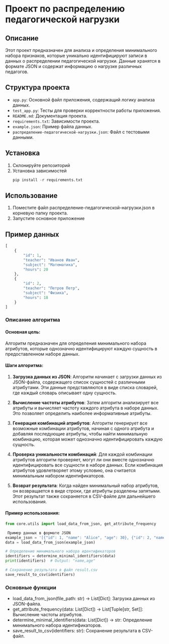 # Проект по распределению педагогической нагрузки

## Описание

Этот проект предназначен для анализа и определения минимального набора признаков, которые уникально идентифицируют записи в данных о распределении педагогической нагрузки. Данные хранятся в формате JSON и содержат информацию о нагрузке различных педагогов.

## Структура проекта

- `app.py`: Основной файл приложения, содержащий логику анализа данных.
- `test_app.py`: Тесты для проверки корректности работы приложения.
- `README.md`: Документация проекта.
- `requirements.txt`: Зависимости проекта.
- `example.json`: Пример файла данных.
- `распределение-педагогической-нагрузки.json`: Файл с тестовыми данными.

## Установка

1. Склонируйте репозиторий
2. Установка зависимостей
   ``` python
   pip install -r requirements.txt
   ```
## Использование
1. Поместите файл распределение-педагогической-нагрузки.json в корневую папку проекта.
2. Запустите основное приложение

## Пример данных
``` python
[
    {
        "id": 1,
        "teacher": "Иванов Иван",
        "subject": "Математика",
        "hours": 20
    },
    {
        "id": 2,
        "teacher": "Петров Петр",
        "subject": "Физика",
        "hours": 18
    }
]

```
### Описание алгоритма

#### Основная цель:
Алгоритм предназначен для определения минимального набора атрибутов, которые однозначно идентифицируют каждую сущность в предоставленном наборе данных.

#### Шаги алгоритма:

1. **Загрузка данных из JSON**:
   Алгоритм начинает с загрузки данных из JSON-файла, содержащего список сущностей с различными атрибутами. Эти данные представляются в виде списка словарей, где каждый словарь описывает одну сущность.

2. **Вычисление частоты атрибутов**:
   Затем алгоритм анализирует все атрибуты и вычисляет частоту каждого атрибута в наборе данных. Это позволяет определить наиболее информативные атрибуты.

3. **Генерация комбинаций атрибутов**:
   Алгоритм генерирует все возможные комбинации атрибутов, начиная с одного атрибута и добавляя последующие атрибуты, чтобы найти минимальную комбинацию, которая может однозначно идентифицировать каждую сущность.

4. **Проверка уникальности комбинаций**:
   Для каждой комбинации атрибутов алгоритм проверяет, могут ли они вместе однозначно идентифицировать все сущности в наборе данных. Если комбинация атрибутов удовлетворяет этому условию, она считается минимальным набором идентификаторов.

5. **Возврат результата**:
   Когда найден минимальный набор атрибутов, он возвращается в виде строки, где атрибуты разделены запятыми. Этот результат также сохраняется в CSV-файле для дальнейшего использования.

#### Пример использования:
```python
from core.utils import load_data_from_json, get_attribute_frequency

 Пример данных в формате JSON
example_json = '[{"id": 1, "name": "Alice", "age": 30}, {"id": 2, "name": "Bob", "age": 25}]'
data = load_data_from_json(example_json)

# Определение минимального набора идентификаторов
identifiers = determine_minimal_identifiers(data)
print(identifiers)  # Output: "name,age"

# Сохранение результата в файл result.csv
save_result_to_csv(identifiers)
```
### Основные функции
 - load_data_from_json(file_path: str) -> List[Dict]: Загрузка данных из JSON-файла.
- get_attribute_frequency(data: List[Dict]) -> List[Tuple[str, Set]]: Вычисление частоты атрибутов.
- determine_minimal_identifiers(data: List[Dict]) -> str: Определение минимального набора идентификаторов.
- save_result_to_csv(identifiers: str): Сохранение результата в CSV-файл.
